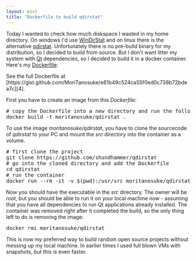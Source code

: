 ```yaml
---
layout: post
title: "Dockerfile to build qdirstat"
---
```


Today I wanted to check how much diskspace I wasted in my home directory. On windows I'd use [WinDirStat][0] and on linux there is the alternative [qdirstat][1]. Unfortunately there is no pre-build binary for my distribution, so I decided to build from source. But I don't want litter my system with [Qt][2] dependencies, so I decided to build it in a docker container. Here's my [Dockerfile][3]:

<script src="https://gist.github.com/MoriTanosuke/e81b49c524ca55f0ed0c738b72bdea7c.js"></script>
<noscript>
See the full Dockerfile at [https://gist.github.com/MoriTanosuke/e81b49c524ca55f0ed0c738b72bdea7c][4].
</noscript>

First you have to create an image from this *Dockerfile*:

<pre>
# copy the Dockerfile into a new directory and run the following command in a terminal in that directory
docker build -t moritanosuke/qdirstat .
</pre>

To use the image *moritanosuke/qdirstat*, you have to clone the sourcecode of *qdirstat* to your PC and mount the *src* directory into the container as a volume.

<pre>
# first clone the project
git clone https://github.com/shundhammer/qdirstat
# go into the cloned directory and add the Dockerfile
cd qdirstat
# run the container
docker run --rm -it -v $(pwd):/usr/src moritanosuke/qdirstat /bin/sh
</pre>

Now you should have the executable in the *src* directory. The owner will be *root*, but you should be able to run it on your local machine now - assuming that you have all dependencies to run Qt applications already installed. The container was removed right after it completed the build, so the only thing left to do is removing the image:

<pre>
docker rmi moritanosuke/qdirstat
</pre>

This is now my preferred way to build random open source projects without messing up my local machine. In earlier times I used full blown VMs with snapshots, but this is even faster.

[0]: http://windirstat.info/
[1]: https://github.com/shundhammer/qdirstat
[2]: https://wiki.qt.io/
[3]: https://docs.docker.com/engine/reference/builder/
[4]: https://gist.github.com/MoriTanosuke/e81b49c524ca55f0ed0c738b72bdea7c

